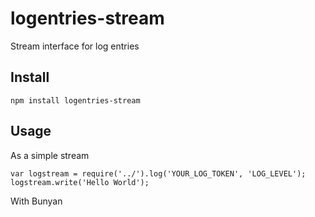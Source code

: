 # logentries-stream

Stream interface for log entries

## Install
```
npm install logentries-stream
```

## Usage 

As a simple stream

```
var logstream = require('../').log('YOUR_LOG_TOKEN', 'LOG_LEVEL');
logstream.write('Hello World');
```

With Bunyan

```

```